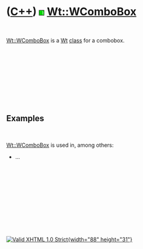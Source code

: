 



 

 

 

 

 

([C++](Cpp.htm)) ![Wt](PicWt.png) [Wt::WComboBox](CppWComboBox.htm)
===================================================================

 

[Wt::WComboBox](CppWComboBox.htm) is a [Wt](CppWt.htm)
[class](CppClass.htm) for a combobox.

 

 

 

 

 

Examples
--------

 

[Wt::WComboBox](CppWComboBox.htm) is used in, among others:

-   ...

 

 

 

 

 





 

[![Valid XHTML 1.0 Strict](valid-xhtml10.png){width="88"
height="31"}](http://validator.w3.org/check?uri=referer)
